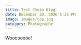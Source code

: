 ```yaml
---
title: Test Photo Blog
date: December 20, 2020 5:38 PM
image: images/ccp.jpg
category: Photography
---
```

Woooooooo!
